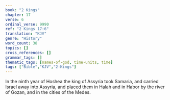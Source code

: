 ```yaml
---
book: "2 Kings"
chapter: 17
verse: 6
ordinal_verse: 9990
ref: "2 Kings 17:6"
translation: "KJV"
genre: "History"
word_count: 38
topics: []
cross_references: []
grammar_tags: []
thematic_tags: [names-of-god, time-units, time]
tags: ["Bible","KJV","2-Kings"]
---
```

In the ninth year of Hoshea the king of Assyria took Samaria, and carried Israel away into Assyria, and placed them in Halah and in Habor by the river of Gozan, and in the cities of the Medes.

